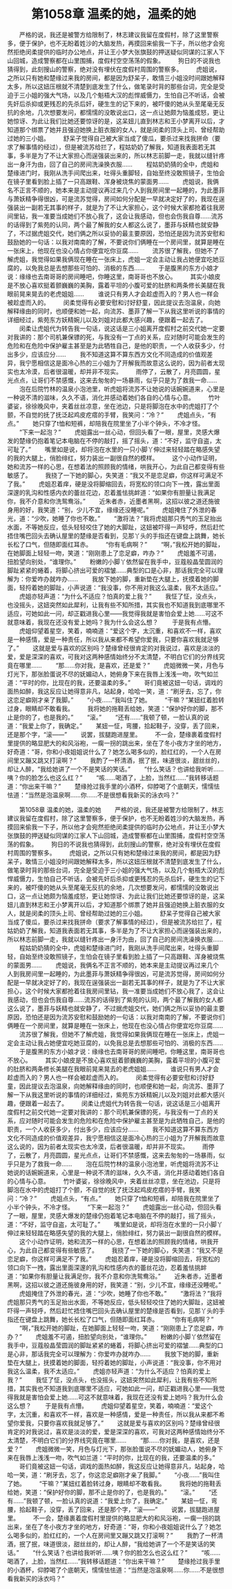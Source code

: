 # 　　第1058章 温柔的她，温柔的她
　　严格的说，我还是被警方给限制了，林志建议我留在度假村，除了这里警察多，便于保护，也不无盼着姓沙的大脑发热，再摸回来偷我一下子，所以他才会宛然拒绝闵柔提供的临时办公地点，并让王小梦大张旗鼓的押送疑似同谋的江家人下山回城，造成警察都在山里围捕，度假村空空荡荡的假象。
　　狗日的不说我也猜得到，此刻搜山的警察，绝对没有埋伏在度假村周围的警察多。
　　虎姐说，之所以只有她和楚缘过来我的房间，都是因为舒呆子，敢情三小姐没时间跟她解释太多，所以这妞压根就不清楚到底发生了什么，做笔录时背的那些台词，完全是受迫于三小姐的强大气场，以及几个魁梧大汉的彪悍威慑力，生怕自己不听话，会被先奸后杀抑或更残忍的先杀后奸，硬生生的记下来的，被吓傻的她从头至尾毫无反抗的余地，几次想要发问，都懦懦的没敢说出口，这一点让她颇为恼羞成怒，更让她惊讶、为此让我们比她还要惊讶的是，这呆妞儿直到林志和王小梦离开以后，才知道那个绑票了她并且强迫她换上脏衣服的女人，就是闵柔的顶头上司、曾经帮助过她的三小姐。
　　舒呆子觉得自己被大家当成了傻瓜，要杀过来找我拼命（要求了解事情的经过），但是被流苏给拦了，程姑奶奶了解我，知道我表面若无其事，多半是为了不让大家担心而逞强装出来的，所以林志前脚一走，我就以缝针疼出一身汗为由，回了自己的房间洗澡换衣服……
　　程姑奶奶猜的全中，虎姐和楚缘进门时，我刚从洗手间爬出来，吐得头重脚轻，自始至终没敢照镜子，生怕会在镜子里看到脸上插了一只高跟鞋、浑身被烧焦的蒙面男……
　　虎姐说，我俩名不正言不顺的，她本来是主动提议再过来几个人到我房间里一起睡的，为此墨菲与萧妖精争得很凶，可是流苏觉得，房间如何分配是一早就决定好了的，我现在逞强装出一副若无其事的样子，就是为了不让大家担心，这个时候大家都抢着往我房间里钻，我一准要当成她们不放心我了，这会让我感动，但也会伤我自尊……流苏的话得到了紫苑的认同，两个最了解我的女人都这么说了，墨菲与妖精也就安静了，不过据虎姐交代，她们俩之所以妥协的最主要原因，恐怕还是因为流苏安慰和鼓励她的一句话：以我对南南的了解，不要说你们俩睡在一个房间里，就算是睡在一张床上，他现在也没心情占你便宜吃你豆腐……
　　流苏很了解我，但她不了解虎姐，我觉得如果我俩现在睡在一张床上，虎姐一定会主动让我占她便宜吃她豆腐的，以免我总是去想那些可怕的、消极的东西……
　　于是腹黑的东方小娘才说：缘缘也去南哥哥的房间睡吧，你睡这里，南哥哥也不放心。
　　其实小娘皮是不放心喜欢挺着颤巍巍的美胸，露着平坦的小腹可爱的肚脐和两条修长美腿在我眼前晃来晃去的老虎姐姐……
　　谁说只有男人才会趁虚而入的？男人也一样会被趁虚而入的。
　　闵柔觉得有必要安慰和讨好舒童，因此提议去泡温泉，向她解释缘由的同时，也顺便和她一起，向流苏、墨菲了解一下从我这里听说的事情的详细经过，紫苑东方妖精婉儿以及刘姐对此都大感兴趣，便跟着一起去了。
　　闵柔让虎姐代为转告我一句话，说这话是三小姐离开度假村之前交代她一定要对我讲的：那个司机兼保镖的死，与我没有一丁点的关系，应对随时可能会发生的危险和在危险中保护雇主甚至是为此牺牲自己，是他的职责，一个人收获多少，付出多少，应该应分……
　　我不知道这算不算东西方文化不同造成的价值观差异，我宁愿相信这是面冷心热的三小姐为了开解我而故意这么说的，因为前者太现实也太冷漠，后者很温暖，却并非不现实。
　　雨停了，云散了，月亮圆圆，星光点点，让哥们不禁感慨，这来去匆匆的一场暴雨，似乎只是为了救我一命……
　　泡在后院竹林的温泉小泡池里，听虎姐将流苏不让她说的话婉婉道来，心里是一种说不清的滋味，久久不语，消化并感动着她们各自的心情与心意。
　　竹叶婆娑，徐徐晚风中，夹着丝丝凉意，坐在池边，只是将脚泡在水中的虎姐打了个颤，不自觉的抚了抚泛起鸡皮疙瘩的手臂，我笑问：“冷？”
　　虎姐点头，“有点。”
　　她只穿了t恤和短裤，却陪我在院里坐了小半个钟头，不冷才怪。
　　“下来一起泡？”
　　虎姐露出一丝心动，但回头看了一眼，屋里，灵感大爆发的楚缘仍抱着笔记本电脑在不停的敲打，摇了摇头，道：“不好，监守自盗，太可耻了。”
　　嘴里如是说，却将泡在水里的一只小脚丫伸过来轻轻踏在略感失望的我的大腿上，俏脸绯红，努力装出一副很自然的模样。
　　这个小动作证明，她和流苏一样的心思，在想着法的照顾我的情绪，哄我开心，为此自己都变得有些敏感了。
　　我挠了一下她的脚心，失笑道：“我又不是恋足癖，你这样可满足不了我。”
　　虎姐忍着痒，硬是没将脚缩回去，将宽松的领口向下一拽，露出里面深邃的乳沟和性感内衣的蕾丝花边，忍着羞怯挑衅道：“如果你有胆量让我满足你，我不介意和你洗鸳鸯浴。”
　　近朱者赤，近墨者黑啊，这招以彼之道还施彼身用的好，我笑道：“别，少儿不宜，缘缘还没睡呢。”
　　虎姐掩住了外泄的春光，道：“少吹，她睡了你也不敢。”
　　“激将法？”我将虎姐那只秀气的玉足抬出水面，不等她反应，低头轻轻咬住了她的大脚趾，这妞被吓得一声轻呼，然后赶忙捂住嘴巴回头去确认屋里的楚缘是否看到，见那丫头的手指还在键盘上跳舞，她长长松了口气，但随即面红耳赤。
　　“你有毛病啊？”
　　“啊，”我松开她的脚趾，在她脚面上轻轻一吻，笑道：“刚刚患上了恋足癖，咋办？”
　　虎姐羞不可遏，扭脸望向别处，“谁理你。”
　　粉嫩的小脚丫依然留在我手中，豆蔻般晶莹圆润的脚趾紧紧的蜷着，将脚心挤出可爱的褶皱……典型的口是心非，那话我完全可以理解为：你爱咋办就咋办……
　　我放下她的脚，重新垫在大腿上，抚摸着她的脚面，轻捋着她的脚趾，小声说道：“我没事，你不用对我这么温柔，我不太适应。”
　　虎姐亦轻声道：“为什么不适应？怕真的爱上我？”
　　我怔了怔，没点头，也没摇头，这妞突然如此犀利，让我有些不知所措，其实我也不知道我到底哪里不适应，可她如此一问，却正戳进我心里——我觉得我就是害怕会爱上她……可这不就意味着，我现在还没有爱上她吗？我为什么会这么想？
　　于是我有点懵。
　　虎姐仰望着星空，笑着，喃喃道：“爱这个字，太沉重，和喜欢不一样，喜欢是一种感情，爱是一种责任，所以我从来都不希望你爱我，只要你喜欢我就足够了。”
　　这就是爱与喜欢的区别吗？楚缘曾经很肯定的对我说过，喜欢是淡淡的爱，爱是深深的喜欢，可我对这两种感情始终分不太清楚，不明白它们的分界线究竟在哪里……
　　“那……你对我，是喜欢，还是爱？”
　　虎姐微微一笑，月色与灯光下，那张脸蛋说不尽的妩媚动人，她俯身下来在我唇上浅浅一吻，吹气如兰道：“平时的你，比现在的我，还要温柔的多。”
　　哥们竟被这妞一句话，调戏的面热如醉，我这反应让她得意非凡，站起身，哈哈一笑，道：“刷牙去，忘了，你这恋足癖刚才亲了我脚。”
　　“小夜……”我叫住了她。
　　“干嘛？”某妞红着脸转过身，眼睛却不敢看我。
　　我将她的拖鞋丢给她，笑道：“保护好你的脚，那不止是你的了，也是我的。”
　　“滚。”
　　“还有……”我顿了顿，一脸认真的说道：“我爱上你了，我确定。”
　　某妞一怔，弯腰，拾起鞋子，没穿，丢了回来，还是那个字，“滚——”
　　说罢，拔腿跑进屋里。
　　不一会，楚缘裹着度假村里提供的略显肥大的和风浴袍，一瘸一拐的跳出来，坐在了冬小夜方才坐的地方，好奇道：“哥，你和小夜姐姐说什么了？她怎么喝多似的，脸红红的，一个人在房间里又蹦又跳又打滚啊？”
　　我酌了一杯清酒，抿了抿，味道很淡，甜丝丝的，却让人醉，“我给她讲了一个不是笑话的笑话。”
　　“什么笑话？也讲给我听听……咦？你的脸怎么也这么红？”
　　“咳……喝酒了，上脸，当然红……”我转移话题道：“你出来干嘛？”
　　楚缘抢过我手里的小酒杯，仰脖喝了个底朝天，懦懦怯怯道：“当然是泡温泉啊……你……不是很想看我新买的泳衣吗？”

　　第1058章 温柔的她，温柔的她
　　严格的说，我还是被警方给限制了，林志建议我留在度假村，除了这里警察多，便于保护，也不无盼着姓沙的大脑发热，再摸回来偷我一下子，所以他才会宛然拒绝闵柔提供的临时办公地点，并让王小梦大张旗鼓的押送疑似同谋的江家人下山回城，造成警察都在山里围捕，度假村空空荡荡的假象。
　　狗日的不说我也猜得到，此刻搜山的警察，绝对没有埋伏在度假村周围的警察多。
　　虎姐说，之所以只有她和楚缘过来我的房间，都是因为舒呆子，敢情三小姐没时间跟她解释太多，所以这妞压根就不清楚到底发生了什么，做笔录时背的那些台词，完全是受迫于三小姐的强大气场，以及几个魁梧大汉的彪悍威慑力，生怕自己不听话，会被先奸后杀抑或更残忍的先杀后奸，硬生生的记下来的，被吓傻的她从头至尾毫无反抗的余地，几次想要发问，都懦懦的没敢说出口，这一点让她颇为恼羞成怒，更让她惊讶、为此让我们比她还要惊讶的是，这呆妞儿直到林志和王小梦离开以后，才知道那个绑票了她并且强迫她换上脏衣服的女人，就是闵柔的顶头上司、曾经帮助过她的三小姐。
　　舒呆子觉得自己被大家当成了傻瓜，要杀过来找我拼命（要求了解事情的经过），但是被流苏给拦了，程姑奶奶了解我，知道我表面若无其事，多半是为了不让大家担心而逞强装出来的，所以林志前脚一走，我就以缝针疼出一身汗为由，回了自己的房间洗澡换衣服……
　　程姑奶奶猜的全中，虎姐和楚缘进门时，我刚从洗手间爬出来，吐得头重脚轻，自始至终没敢照镜子，生怕会在镜子里看到脸上插了一只高跟鞋、浑身被烧焦的蒙面男……
　　虎姐说，我俩名不正言不顺的，她本来是主动提议再过来几个人到我房间里一起睡的，为此墨菲与萧妖精争得很凶，可是流苏觉得，房间如何分配是一早就决定好了的，我现在逞强装出一副若无其事的样子，就是为了不让大家担心，这个时候大家都抢着往我房间里钻，我一准要当成她们不放心我了，这会让我感动，但也会伤我自尊……流苏的话得到了紫苑的认同，两个最了解我的女人都这么说了，墨菲与妖精也就安静了，不过据虎姐交代，她们俩之所以妥协的最主要原因，恐怕还是因为流苏安慰和鼓励她的一句话：以我对南南的了解，不要说你们俩睡在一个房间里，就算是睡在一张床上，他现在也没心情占你便宜吃你豆腐……
　　流苏很了解我，但她不了解虎姐，我觉得如果我俩现在睡在一张床上，虎姐一定会主动让我占她便宜吃她豆腐的，以免我总是去想那些可怕的、消极的东西……
　　于是腹黑的东方小娘才说：缘缘也去南哥哥的房间睡吧，你睡这里，南哥哥也不放心。
　　其实小娘皮是不放心喜欢挺着颤巍巍的美胸，露着平坦的小腹可爱的肚脐和两条修长美腿在我眼前晃来晃去的老虎姐姐……
　　谁说只有男人才会趁虚而入的？男人也一样会被趁虚而入的。
　　闵柔觉得有必要安慰和讨好舒童，因此提议去泡温泉，向她解释缘由的同时，也顺便和她一起，向流苏、墨菲了解一下从我这里听说的事情的详细经过，紫苑东方妖精婉儿以及刘姐对此都大感兴趣，便跟着一起去了。
　　闵柔让虎姐代为转告我一句话，说这话是三小姐离开度假村之前交代她一定要对我讲的：那个司机兼保镖的死，与我没有一丁点的关系，应对随时可能会发生的危险和在危险中保护雇主甚至是为此牺牲自己，是他的职责，一个人收获多少，付出多少，应该应分……
　　我不知道这算不算东西方文化不同造成的价值观差异，我宁愿相信这是面冷心热的三小姐为了开解我而故意这么说的，因为前者太现实也太冷漠，后者很温暖，却并非不现实。
　　雨停了，云散了，月亮圆圆，星光点点，让哥们不禁感慨，这来去匆匆的一场暴雨，似乎只是为了救我一命……
　　泡在后院竹林的温泉小泡池里，听虎姐将流苏不让她说的话婉婉道来，心里是一种说不清的滋味，久久不语，消化并感动着她们各自的心情与心意。
　　竹叶婆娑，徐徐晚风中，夹着丝丝凉意，坐在池边，只是将脚泡在水中的虎姐打了个颤，不自觉的抚了抚泛起鸡皮疙瘩的手臂，我笑问：“冷？”
　　虎姐点头，“有点。”
　　她只穿了t恤和短裤，却陪我在院里坐了小半个钟头，不冷才怪。
　　“下来一起泡？”
　　虎姐露出一丝心动，但回头看了一眼，屋里，灵感大爆发的楚缘仍抱着笔记本电脑在不停的敲打，摇了摇头，道：“不好，监守自盗，太可耻了。”
　　嘴里如是说，却将泡在水里的一只小脚丫伸过来轻轻踏在略感失望的我的大腿上，俏脸绯红，努力装出一副很自然的模样。
　　这个小动作证明，她和流苏一样的心思，在想着法的照顾我的情绪，哄我开心，为此自己都变得有些敏感了。
　　我挠了一下她的脚心，失笑道：“我又不是恋足癖，你这样可满足不了我。”
　　虎姐忍着痒，硬是没将脚缩回去，将宽松的领口向下一拽，露出里面深邃的乳沟和性感内衣的蕾丝花边，忍着羞怯挑衅道：“如果你有胆量让我满足你，我不介意和你洗鸳鸯浴。”
　　近朱者赤，近墨者黑啊，这招以彼之道还施彼身用的好，我笑道：“别，少儿不宜，缘缘还没睡呢。”
　　虎姐掩住了外泄的春光，道：“少吹，她睡了你也不敢。”
　　“激将法？”我将虎姐那只秀气的玉足抬出水面，不等她反应，低头轻轻咬住了她的大脚趾，这妞被吓得一声轻呼，然后赶忙捂住嘴巴回头去确认屋里的楚缘是否看到，见那丫头的手指还在键盘上跳舞，她长长松了口气，但随即面红耳赤。
　　“你有毛病啊？”
　　“啊，”我松开她的脚趾，在她脚面上轻轻一吻，笑道：“刚刚患上了恋足癖，咋办？”
　　虎姐羞不可遏，扭脸望向别处，“谁理你。”
　　粉嫩的小脚丫依然留在我手中，豆蔻般晶莹圆润的脚趾紧紧的蜷着，将脚心挤出可爱的褶皱……典型的口是心非，那话我完全可以理解为：你爱咋办就咋办……
　　我放下她的脚，重新垫在大腿上，抚摸着她的脚面，轻捋着她的脚趾，小声说道：“我没事，你不用对我这么温柔，我不太适应。”
　　虎姐亦轻声道：“为什么不适应？怕真的爱上我？”
　　我怔了怔，没点头，也没摇头，这妞突然如此犀利，让我有些不知所措，其实我也不知道我到底哪里不适应，可她如此一问，却正戳进我心里——我觉得我就是害怕会爱上她……可这不就意味着，我现在还没有爱上她吗？我为什么会这么想？
　　于是我有点懵。
　　虎姐仰望着星空，笑着，喃喃道：“爱这个字，太沉重，和喜欢不一样，喜欢是一种感情，爱是一种责任，所以我从来都不希望你爱我，只要你喜欢我就足够了。”
　　这就是爱与喜欢的区别吗？楚缘曾经很肯定的对我说过，喜欢是淡淡的爱，爱是深深的喜欢，可我对这两种感情始终分不太清楚，不明白它们的分界线究竟在哪里……
　　“那……你对我，是喜欢，还是爱？”
　　虎姐微微一笑，月色与灯光下，那张脸蛋说不尽的妩媚动人，她俯身下来在我唇上浅浅一吻，吹气如兰道：“平时的你，比现在的我，还要温柔的多。”
　　哥们竟被这妞一句话，调戏的面热如醉，我这反应让她得意非凡，站起身，哈哈一笑，道：“刷牙去，忘了，你这恋足癖刚才亲了我脚。”
　　“小夜……”我叫住了她。
　　“干嘛？”某妞红着脸转过身，眼睛却不敢看我。
　　我将她的拖鞋丢给她，笑道：“保护好你的脚，那不止是你的了，也是我的。”
　　“滚。”
　　“还有……”我顿了顿，一脸认真的说道：“我爱上你了，我确定。”
　　某妞一怔，弯腰，拾起鞋子，没穿，丢了回来，还是那个字，“滚——”
　　说罢，拔腿跑进屋里。
　　不一会，楚缘裹着度假村里提供的略显肥大的和风浴袍，一瘸一拐的跳出来，坐在了冬小夜方才坐的地方，好奇道：“哥，你和小夜姐姐说什么了？她怎么喝多似的，脸红红的，一个人在房间里又蹦又跳又打滚啊？”
　　我酌了一杯清酒，抿了抿，味道很淡，甜丝丝的，却让人醉，“我给她讲了一个不是笑话的笑话。”
　　“什么笑话？也讲给我听听……咦？你的脸怎么也这么红？”
　　“咳……喝酒了，上脸，当然红……”我转移话题道：“你出来干嘛？”
　　楚缘抢过我手里的小酒杯，仰脖喝了个底朝天，懦懦怯怯道：“当然是泡温泉啊……你……不是很想看我新买的泳衣吗？”
